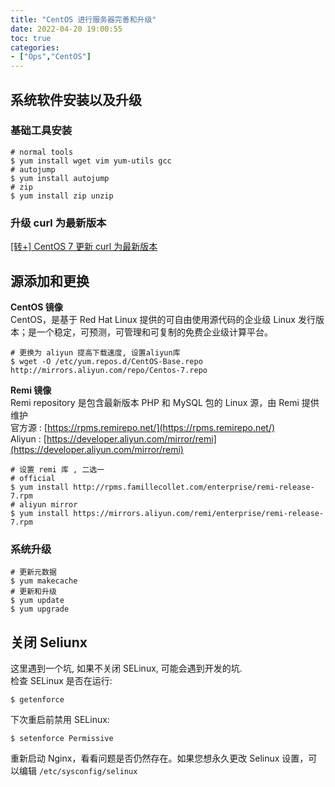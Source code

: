 ```yaml
---
title: "CentOS 进行服务器完善和升级"
date: 2022-04-20 19:00:55
toc: true
categories:
- ["Ops","CentOS"]
---
```


## 系统软件安装以及升级


### 基础工具安装
```shell
# normal tools
$ yum install wget vim yum-utils gcc
# autojump
$ yum install autojump
# zip
$ yum install zip unzip
```

### 升级 curl 为最新版本
[[转+] CentOS 7 更新 curl 为最新版本](https://www.yuque.com/go/doc/74347798?view=doc_embed)

## 源添加和更换
**CentOS 镜像**<br />CentOS，是基于 Red Hat Linux 提供的可自由使用源代码的企业级 Linux 发行版本；是一个稳定，可预测，可管理和可复制的免费企业级计算平台。
```shell
# 更换为 aliyun 提高下载速度, 设置aliyun库
$ wget -O /etc/yum.repos.d/CentOS-Base.repo http://mirrors.aliyun.com/repo/Centos-7.repo
```
**Remi 镜像**<br />Remi repository 是包含最新版本 PHP 和 MySQL 包的 Linux 源，由 Remi 提供维护<br />官方源 : [https://rpms.remirepo.net/](https://rpms.remirepo.net/)<br />Aliyun : [https://developer.aliyun.com/mirror/remi](https://developer.aliyun.com/mirror/remi)
```
# 设置 remi 库 , 二选一
# official
$ yum install http://rpms.famillecollet.com/enterprise/remi-release-7.rpm
# aliyun mirror
$ yum install https://mirrors.aliyun.com/remi/enterprise/remi-release-7.rpm
```

### 系统升级
```
# 更新元数据
$ yum makecache
# 更新和升级
$ yum update
$ yum upgrade
```

## 关闭 Seliunx
这里遇到一个坑, 如果不关闭 SELinux, 可能会遇到开发的坑.<br />检查 SELinux 是否在运行:
```
$ getenforce
```
下次重启前禁用 SELinux:
```
$ setenforce Permissive
```
重新启动 Nginx，看看问题是否仍然存在。如果您想永久更改 Selinux 设置，可以编辑 `/etc/sysconfig/selinux`<br />[<br />](https://app.yinxiang.com/shard/s2/nl/120678/8e7d8ac2-37c1-4ce4-b17c-05fde158c97b/)

